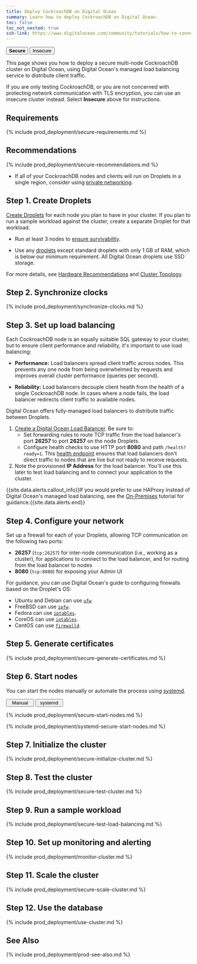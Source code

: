 ```yaml
---
title: Deploy CockroachDB on Digital Ocean
summary: Learn how to deploy CockroachDB on Digital Ocean.
toc: false
toc_not_nested: true
ssh-link: https://www.digitalocean.com/community/tutorials/how-to-connect-to-your-droplet-with-ssh
---
```


<div class="filters filters-big clearfix">
  <button class="filter-button current"><strong>Secure</strong></button>
  <a href="deploy-cockroachdb-on-digital-ocean-insecure.html"><button class="filter-button">Insecure</button></a>
</div>

This page shows you how to deploy a secure multi-node CockroachDB cluster on Digital Ocean, using Digital Ocean's managed load balancing service to distribute client traffic.

If you are only testing CockroachDB, or you are not concerned with protecting network communication with TLS encryption, you can use an insecure cluster instead. Select **Insecure** above for instructions.

<div id="toc"></div>

## Requirements

{% include prod_deployment/secure-requirements.md %}

## Recommendations

{% include prod_deployment/secure-recommendations.md %}

- If all of your CockroachDB nodes and clients will run on Droplets in a single region, consider using [private networking](https://www.digitalocean.com/community/tutorials/how-to-set-up-and-use-digitalocean-private-networking).

## Step 1. Create Droplets

[Create Droplets](https://www.digitalocean.com/community/tutorials/how-to-create-your-first-digitalocean-droplet) for each node you plan to have in your cluster. If you plan to run a sample workload against the cluster, create a separate Droplet for that workload.

- Run at least 3 nodes to [ensure survivability](recommended-production-settings.html#cluster-topology).

- Use any [droplets](https://www.digitalocean.com/pricing/) except standard droplets with only 1 GB of RAM, which is below our minimum requirement. All Digital Ocean droplets use SSD storage.

For more details, see [Hardware Recommendations](recommended-production-settings.html#hardware) and [Cluster Topology](recommended-production-settings.html#cluster-topology).

## Step 2. Synchronize clocks

{% include prod_deployment/synchronize-clocks.md %}

## Step 3. Set up load balancing

Each CockroachDB node is an equally suitable SQL gateway to your cluster, but to ensure client performance and reliability, it's important to use load balancing:

- **Performance:** Load balancers spread client traffic across nodes. This prevents any one node from being overwhelmed by requests and improves overall cluster performance (queries per second).

- **Reliability:** Load balancers decouple client health from the health of a single CockroachDB node. In cases where a node fails, the load balancer redirects client traffic to available nodes.

Digital Ocean offers fully-managed load balancers to distribute traffic between Droplets.

1. [Create a Digital Ocean Load Balancer](https://www.digitalocean.com/community/tutorials/an-introduction-to-digitalocean-load-balancers). Be sure to:
    - Set forwarding rules to route TCP traffic from the load balancer's port **26257** to port **26257** on the node Droplets.
    - Configure health checks to use HTTP port **8080** and path `/health?ready=1`. This [health endpoint](monitoring-and-alerting.html#health-ready-1) ensures that load balancers don't direct traffic to nodes that are live but not ready to receive requests.
2. Note the provisioned **IP Address** for the load balancer. You'll use this later to test load balancing and to connect your application to the cluster.

{{site.data.alerts.callout_info}}If you would prefer to use HAProxy instead of Digital Ocean's managed load balancing, see the <a href="deploy-cockroachdb-on-premises.html">On-Premises</a> tutorial for guidance.{{site.data.alerts.end}}

## Step 4. Configure your network

Set up a firewall for each of your Droplets, allowing TCP communication on the following two ports:

- **26257** (`tcp:26257`) for inter-node communication (i.e., working as a cluster), for applications to connect to the load balancer, and for routing from the load balancer to nodes
- **8080** (`tcp:8080`) for exposing your Admin UI

For guidance, you can use Digital Ocean's guide to configuring firewalls based on the Droplet's OS:

- Ubuntu and Debian can use [`ufw`](https://www.digitalocean.com/community/tutorials/how-to-setup-a-firewall-with-ufw-on-an-ubuntu-and-debian-cloud-server).
- FreeBSD can use [`ipfw`](https://www.digitalocean.com/community/tutorials/recommended-steps-for-new-freebsd-10-1-servers).
- Fedora can use [`iptables`](https://www.digitalocean.com/community/tutorials/initial-setup-of-a-fedora-22-server).
- CoreOS can use [`iptables`](https://www.digitalocean.com/community/tutorials/how-to-secure-your-coreos-cluster-with-tls-ssl-and-firewall-rules).
- CentOS can use [`firewalld`](https://www.digitalocean.com/community/tutorials/how-to-set-up-a-firewall-using-firewalld-on-centos-7).

## Step 5. Generate certificates

{% include prod_deployment/secure-generate-certificates.md %}

## Step 6. Start nodes

You can start the nodes manually or automate the process using [systemd](https://www.freedesktop.org/wiki/Software/systemd/).

<div class="filters clearfix">
  <button style="width: 15%" class="filter-button" data-scope="manual">Manual</button>
  <button style="width: 15%" class="filter-button" data-scope="systemd">systemd</button>
</div>
<p></p>

<section class="filter-content" markdown="1" data-scope="manual">

{% include prod_deployment/secure-start-nodes.md %}

</section>

<section class="filter-content" markdown="1" data-scope="systemd">

{% include prod_deployment/systemd-secure-start-nodes.md %}

</section>

## Step 7. Initialize the cluster

{% include prod_deployment/secure-initialize-cluster.md %}

## Step 8. Test the cluster

{% include prod_deployment/secure-test-cluster.md %}

## Step 9. Run a sample workload

{% include prod_deployment/secure-test-load-balancing.md %}

## Step 10. Set up monitoring and alerting

{% include prod_deployment/monitor-cluster.md %}

## Step 11. Scale the cluster

{% include prod_deployment/secure-scale-cluster.md %}

## Step 12. Use the database

{% include prod_deployment/use-cluster.md %}

## See Also

{% include prod_deployment/prod-see-also.md %}
